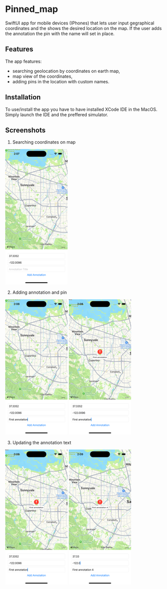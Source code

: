 # Pinned_map

SwiftUI app for mobile devices (IPhones) that lets user input gegraphical coordinates and the shows the desired location on the map. If the user adds the annotation the pin with the name will set in place. 

## Features

The app features:

- searching geolocation by coordinates on earth map,
- map view of the coordinates,
- adding pins in the location with custom names.

## Installation

To use/install the app you have to have installed XCode IDE in the MacOS. Simply launch the IDE and the preffered simulator.

## Screenshots

1. Searching coordinates on map

<span>
<img src="https://github.com/RobertNeat/Pinned_map/blob/main/screenshots/1_first_launch.png" width="200"/>
</span>

2. Adding annotation and pin


<span>
<img src="https://github.com/RobertNeat/Pinned_map/blob/main/screenshots/2_first_annotation.png" width="200"/>
<img src="https://github.com/RobertNeat/Pinned_map/blob/main/screenshots/3_first_annotation_pin_created.png" width="200"/>
</span>

3. Updating the annotation text

<span>
<img src="https://github.com/RobertNeat/Pinned_map/blob/main/screenshots/3_first_annotation_pin_created.png" width="200"/>
<img src="https://github.com/RobertNeat/Pinned_map/blob/main/screenshots/4_annotation_update.png" width="200"/>
</span>
